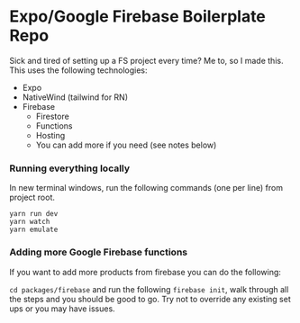 # Expo/Google Firebase Boilerplate Repo

Sick and tired of setting up a FS project every time? Me to, so I made this. This uses the following technologies:

- Expo
- NativeWind (tailwind for RN)
- Firebase
  - Firestore
  - Functions
  - Hosting
  - You can add more if you need (see notes below)

### Running everything locally

In new terminal windows, run the following commands (one per line) from project root.

```
yarn run dev
yarn watch
yarn emulate
```

### Adding more Google Firebase functions

If you want to add more products from firebase you can do the following:

`cd packages/firebase` and run the following `firebase init`, walk through all the steps and you should be good to go. Try not to override any existing set ups or you may have issues.
